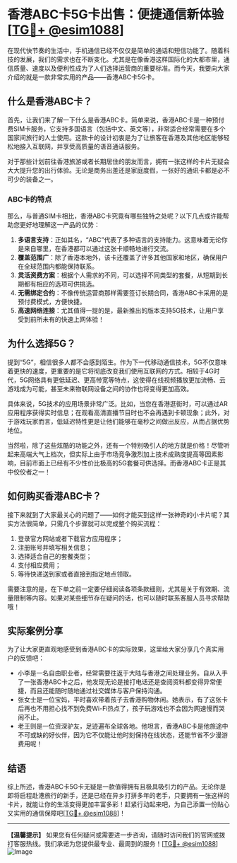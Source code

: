 # 香港ABC卡5G卡出售：便捷通信新体验[[TG💪+ @esim1088](https://t.me/s/esim1088)]

在现代快节奏的生活中，手机通信已经不仅仅是简单的通话和短信功能了。随着科技的发展，我们的需求也在不断变化。尤其是在像香港这样国际化的大都市里，通信质量、速度以及便利性成为了人们选择运营商的重要标准。而今天，我要向大家介绍的就是一款非常实用的产品——香港ABC卡5G卡。

## 什么是香港ABC卡？

首先，让我们来了解一下什么是香港ABC卡。简单来说，香港ABC卡是一种预付费SIM卡服务，它支持多国语言（包括中文、英文等），非常适合经常需要在多个国家间旅行的人士使用。这款卡的设计初衷是为了让旅客在香港及其他地区能够轻松地接入互联网，并享受高质量的语音通话服务。

对于那些计划前往香港旅游或者长期居住的朋友而言，拥有一张这样的卡片无疑会大大提升您的出行体验。无论是商务出差还是家庭度假，一张好的通讯卡都是必不可少的装备之一。

### ABC卡的特点

那么，与普通SIM卡相比，香港ABC卡究竟有哪些独特之处呢？以下几点或许能帮助您更好地理解这一产品的优势：

1. **多语言支持**：正如其名，“ABC”代表了多种语言的支持能力。这意味着无论你是来自哪里，在香港都可以通过这张卡顺畅地进行交流。
2. **覆盖范围广**：除了香港本地外，该卡还覆盖了许多其他国家和地区，确保用户在全球范围内都能保持联系。
3. **灵活资费方案**：根据个人需求的不同，可以选择不同类型的套餐，从短期到长期都有相应的选项可供挑选。
4. **无需绑定合约**：不像传统运营商那样需要签订长期合同，香港ABC卡采用的是预付费模式，方便快捷。
5. **高速网络连接**：尤其值得一提的是，最新推出的版本支持5G技术，让用户享受到前所未有的快速上网体验！

## 为什么选择5G？

提到“5G”，相信很多人都不会感到陌生。作为下一代移动通信技术，5G不仅意味着更快的速度，更重要的是它将彻底改变我们使用互联网的方式。相较于4G时代，5G网络具有更低延迟、更高带宽等特点，这使得在线视频播放更加流畅、云游戏成为可能，甚至未来物联网设备之间的协作也将变得更加高效。

具体来说，5G技术的应用场景非常广泛。比如，当您在香港逛街时，可以通过AR应用程序获得实时信息；在观看高清直播节目时也不会再遇到卡顿现象；此外，对于游戏玩家而言，低延迟特性更是让他们能够在毫秒之间做出反应，从而占据优势地位。

当然啦，除了这些炫酷的功能之外，还有一个特别吸引人的地方就是价格！尽管听起来高端大气上档次，但实际上由于市场竞争激烈加上技术成熟度提高等因素影响，目前市面上已经有不少性价比极高的5G套餐可供选择。而香港ABC卡正是其中佼佼者之一！

## 如何购买香港ABC卡？

接下来就到了大家最关心的问题了——如何才能买到这样一张神奇的小卡片呢？其实方法很简单，只需几个步骤就可以完成整个购买流程：

1. 登录官方网站或者下载官方应用程序；
2. 注册账号并填写相关信息；
3. 选择适合自己的套餐类型；
4. 支付相应费用；
5. 等待快递送到家或者直接到指定地点领取。

需要注意的是，在下单之前一定要仔细阅读各项条款细则，尤其是关于有效期、流量限制等内容。如果对某些细节存在疑问的话，也可以随时联系客服人员寻求帮助哦！

## 实际案例分享

为了让大家更直观地感受到香港ABC卡的实际效果，这里给大家分享几个真实用户的反馈吧：

- 小李是一名自由职业者，经常需要往返于大陆与香港之间处理业务。自从入手了一张香港ABC卡之后，他发现无论是接打电话还是查阅资料都变得异常便捷，而且还能随时随地通过社交媒体与客户保持沟通。
- 张女士是一位宝妈，平时喜欢带着孩子去香港购物休闲。她表示，有了这张卡后再也不用担心找不到免费Wi-Fi热点了，孩子玩游戏也不会因为网速慢而哭闹不止。
- 老王则是一位资深驴友，足迹遍布全球各地。他坦言，香港ABC卡是他旅途中不可或缺的好伙伴，因为它不仅能让他时刻保持在线状态，还能节省不少漫游费用呢！

## 结语

综上所述，香港ABC卡5G卡无疑是一款值得拥有且极具吸引力的产品。无论你是即将启程赴港旅行的新手，还是已经在异乡打拼多年的老手，只要拥有一张这样的卡片，就能让你的生活变得更加丰富多彩！赶紧行动起来吧，为自己添置一份贴心又实用的通信保障吧[[TG💪+ @esim1088](https://t.me/s/esim1088)]！

---

**【温馨提示】** 如果您有任何疑问或需要进一步咨询，请随时访问我们的官网或拨打客服热线。我们承诺为您提供最专业、最周到的服务！[[TG💪+ @esim1088](https://t.me/s/esim1088)] ![Image](https://i.postimg.cc/4NQfJmqS/Snipaste-2025-05-13-00-14-12.png)